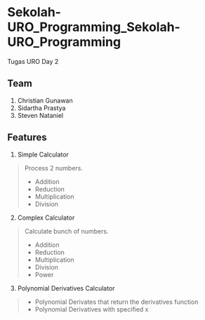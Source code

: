 # Sekolah-URO_Programming_Sekolah-URO_Programming
Tugas URO Day 2

## Team
1. Christian Gunawan
2. Sidartha Prastya
3. Steven Nataniel

## Features 
1. Simple Calculator
> Process 2 numbers.
> - Addition
> - Reduction
> - Multiplication
>  - Division
2. Complex Calculator
> Calculate bunch of numbers.
>  - Addition
>  - Reduction
>  - Multiplication
>  - Division
>  - Power
3. Polynomial Derivatives Calculator
>  - Polynomial Derivates that return the derivatives function
>  - Polynomial Derivatives with specified x

